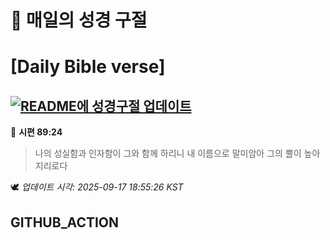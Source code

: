 # 🙏 매일의 성경 구절
# [Daily Bible verse]
## [![README에 성경구절 업데이트](https://github.com/DONGSUKA/first_test/actions/workflows/update-readme-bible.yml/badge.svg)](https://github.com/DONGSUKA/first_test/actions/workflows/update-readme-bible.yml)
<!-- START_BIBLE_VERSE -->
📖 **시편 89:24**
> 나의 성실함과 인자함이 그와 함께 하리니 내 이름으로 말미암아 그의 뿔이 높아지리로다

🕊️ _업데이트 시각: 2025-09-17 18:55:26 KST_
  <!-- END_BIBLE_VERSE -->
## GITHUB_ACTION
